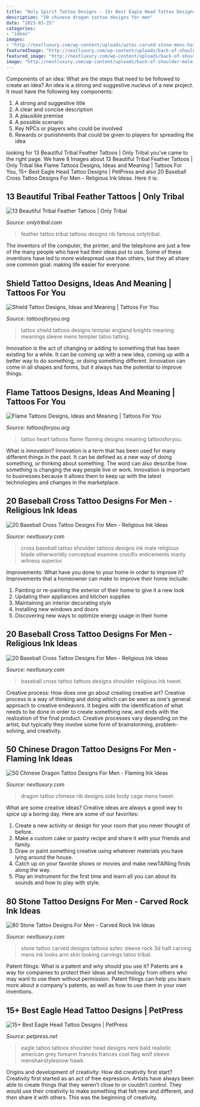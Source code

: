 ```yaml
---
title: "Holy Spirit Tattoo Designs - 15+ Best Eagle Head Tattoo Designs"
description: "50 chinese dragon tattoo designs for men"
date: "2023-03-25"
categories:
- "ideas"
images:
- "http://nextluxury.com/wp-content/uploads/aztec-carved-stone-mens-half-sleeve-tattoos.jpg"
featuredImage: "http://nextluxury.com/wp-content/uploads/back-of-shoulder-male-baseball-cross-tattoo.jpg"
featured_image: "http://nextluxury.com/wp-content/uploads/back-of-shoulder-male-baseball-cross-tattoo.jpg"
image: "http://nextluxury.com/wp-content/uploads/back-of-shoulder-male-baseball-cross-tattoo.jpg"
---
```



Components of an idea: What are the steps that need to be followed to create an idea?
An idea is a strong and suggestive nucleus of a new project. It must have the following key components:
1. A strong and suggestive title 
2. A clear and concise description 
3. A plausible premise 
4. A possible scenario 
5. Key NPCs or players who could be involved 
6. Rewards or punishments that could be given to players for spreading the idea 

	

		
looking for 13 Beautiful Tribal Feather Tattoos | Only Tribal you've came to the right page. We have 8 Images about 13 Beautiful Tribal Feather Tattoos | Only Tribal like Flame Tattoos Designs, Ideas and Meaning | Tattoos For You, 15+ Best Eagle Head Tattoo Designs | PetPress and also 20 Baseball Cross Tattoo Designs For Men - Religious Ink Ideas. Here it is:
		
    
## 13 Beautiful Tribal Feather Tattoos | Only Tribal

<img loading=lazy src="https://www.onlytribal.com/wp-content/uploads/2015/12/Tribal-Feather-Tattoo-for-Men.jpg" onerror="this.onerror=null;this.src='https://tse1.mm.bing.net/th?id=OIP.4aQ-jzbXs-lglTmZ0XG90wHaK1&amp;pid=15.1';" alt="13 Beautiful Tribal Feather Tattoos | Only Tribal">

_Source: onlytribal.com_

>feather tattoo tribal tattoos designs rib famous onlytribal. 

	

The inventors of the computer, the printer, and the telephone are just a few of the many people who have had their ideas put to use. Some of these inventions have led to more widespread use than others, but they all share one common goal: making life easier for everyone.

    
## Shield Tattoo Designs, Ideas And Meaning | Tattoos For You

<img loading=lazy src="http://www.tattoosforyou.org/wp-content/uploads/2017/08/England-Shield-Tattoo.jpg" onerror="this.onerror=null;this.src='https://tse4.mm.bing.net/th?id=OIP.f16AoSdi2fYeLNuYoYCw4gHaJ4&amp;pid=15.1';" alt="Shield Tattoo Designs, Ideas and Meaning | Tattoos For You">

_Source: tattoosforyou.org_

>tattoo shield tattoos designs templar england knights meaning meanings sleeve mens templer tatoo tatting. 

	

Innovation is the act of changing or adding to something that has been existing for a while. It can be coming up with a new idea, coming up with a better way to do something, or doing something different. Innovation can come in all shapes and forms, but it always has the potential to improve things.

    
## Flame Tattoos Designs, Ideas And Meaning | Tattoos For You

<img loading=lazy src="http://www.tattoosforyou.org/wp-content/uploads/2013/11/Flaming-Heart-Tattoo.jpg" onerror="this.onerror=null;this.src='https://tse3.mm.bing.net/th?id=OIP.4WuT816XD4jtqE9a6EbjowHaOU&amp;pid=15.1';" alt="Flame Tattoos Designs, Ideas and Meaning | Tattoos For You">

_Source: tattoosforyou.org_

>tattoo heart tattoos flame flaming designs meaning tattoosforyou. 

	

What is innovation?
Innovation is a term that has been used for many different things in the past. It can be defined as a new way of doing something, or thinking about something. The word can also describe how something is changing the way people live or work. Innovation is important to businesses because it allows them to keep up with the latest technologies and changes in the marketplace.

    
## 20 Baseball Cross Tattoo Designs For Men - Religious Ink Ideas

<img loading=lazy src="http://nextluxury.com/wp-content/uploads/back-of-shoulder-male-baseball-cross-tattoo.jpg" onerror="this.onerror=null;this.src='https://tse3.mm.bing.net/th?id=OIP.ZdzUi5reQ75zis3c-tDngwHaJ6&amp;pid=15.1';" alt="20 Baseball Cross Tattoo Designs For Men - Religious Ink Ideas">

_Source: nextluxury.com_

>cross baseball tattoo shoulder tattoos designs ink male religious blade otherworldly conceptual examine crucifix enticements manly witness superior. 

	

Improvements: What have you done to your home in order to improve it?
Improvements that a homeowner can make to improve their home include: 
1. Painting or re-painting the exterior of their home to give it a new look 
2. Updating their appliances and kitchen supplies 
3. Maintaining an interior decorating style 
4. Installing new windows and doors 
5. Discovering new ways to optimize energy usage in their home 

    
## 20 Baseball Cross Tattoo Designs For Men - Religious Ink Ideas

<img loading=lazy src="http://nextluxury.com/wp-content/uploads/masculine-male-baseball-cross-shoulder-tattoos.jpg" onerror="this.onerror=null;this.src='https://tse1.mm.bing.net/th?id=OIP.wlcCUgYGPSKZ8kNZOgRi3AHaLL&amp;pid=15.1';" alt="20 Baseball Cross Tattoo Designs For Men - Religious Ink Ideas">

_Source: nextluxury.com_

>baseball cross tattoo tattoos designs shoulder religious ink tweet. 

	

Creative process: How does one go about creating creative art?
Creative process is a way of thinking and doing which can be seen as one's general approach to creative endeavors. It begins with the identification of what needs to be done in order to create something new, and ends with the realization of the final product. Creative processes vary depending on the artist, but typically they involve some form of brainstorming, problem-solving, and creativity.

    
## 50 Chinese Dragon Tattoo Designs For Men - Flaming Ink Ideas

<img loading=lazy src="http://nextluxury.com/wp-content/uploads/shaded-grey-chinese-dragon-mens-rib-cage-side-of-body-tattoo.jpg" onerror="this.onerror=null;this.src='https://tse3.mm.bing.net/th?id=OIP.TAEtRFtJVvUVpN6bPpsHrQAAAA&amp;pid=15.1';" alt="50 Chinese Dragon Tattoo Designs For Men - Flaming Ink Ideas">

_Source: nextluxury.com_

>dragon tattoo chinese rib designs side body cage mens tweet. 

	

What are some creative ideas?
Creative ideas are always a good way to spice up a boring day. Here are some of our favorites: 
1. Create a new activity or design for your room that you never thought of before. 
2. Make a custom cake or pastry recipe and share it with your friends and family. 
3. Draw or paint something creative using whatever materials you have lying around the house. 
4. Catch up on your favorite shows or movies and make newTAINing finds along the way. 
5. Play an instrument for the first time and learn all you can about its sounds and how to play with style.

    
## 80 Stone Tattoo Designs For Men - Carved Rock Ink Ideas

<img loading=lazy src="http://nextluxury.com/wp-content/uploads/aztec-carved-stone-mens-half-sleeve-tattoos.jpg" onerror="this.onerror=null;this.src='https://tse4.mm.bing.net/th?id=OIP.qv9alF8H2HHPoeWl3k8V0gHaKL&amp;pid=15.1';" alt="80 Stone Tattoo Designs For Men - Carved Rock Ink Ideas">

_Source: nextluxury.com_

>stone tattoo carved designs tattoos aztec sleeve rock 3d half carving mens ink looks arm skin looking carvings tatoo tribal. 

	

Patent filings: What is a patent and why should you use it?
Patents are a way for companies to protect their ideas and technology from others who may want to use them without permission. Patent filings can help you learn more about a company's patents, as well as how to use them in your own inventions.

    
## 15+ Best Eagle Head Tattoo Designs | PetPress

<img loading=lazy src="https://cdn.petpress.net/wp-content/uploads/2020/06/11213659/eagle-head-tattoo-art-idea.jpg" onerror="this.onerror=null;this.src='https://tse3.mm.bing.net/th?id=OIP.ejc6bGvLbLYrUtatryZKTgHaHa&amp;pid=15.1';" alt="15+ Best Eagle Head Tattoo Designs | PetPress">

_Source: petpress.net_

>eagle tattoo tattoos shoulder head designs remi bald realistic american grey forearm francés frances cool flag wolf sleeve menshairstylesnow hawk. 

	

Origins and development of creativity: How did creativity first start?
Creativity first started as an act of free expression. Artists have always been able to create things that they weren’t close to or couldn’t control. They would use their creativity to make something that felt new and different, and then share it with others. This was the beginning of creativity.

